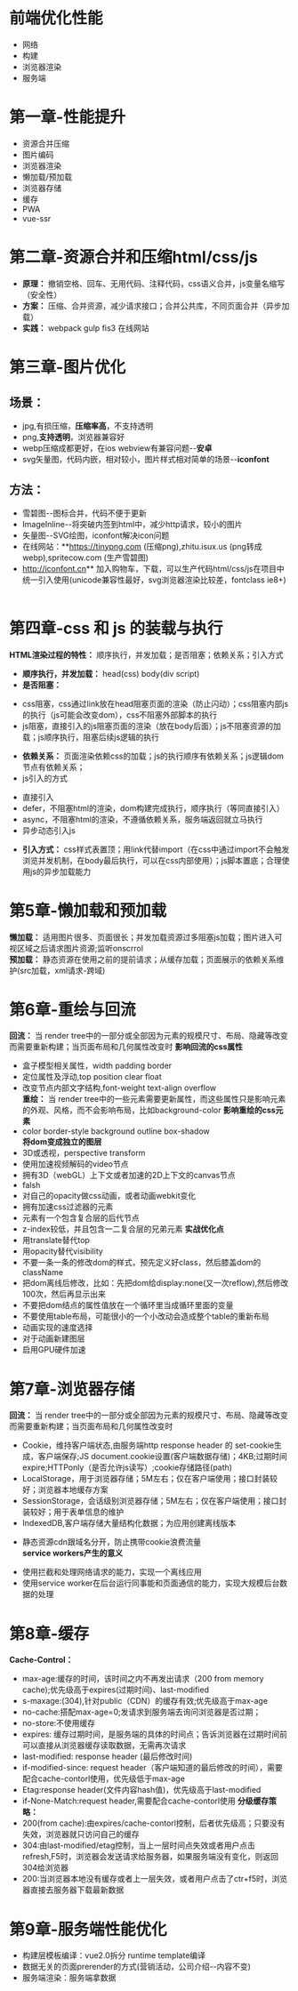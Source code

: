 # 前端优化性能 
- 网络  
- 构建  
- 浏览器渲染
- 服务端

# 第一章-性能提升
* 资源合并压缩  
* 图片编码  
* 浏览器渲染  
* 懒加载/预加载  
* 浏览器存储  
* 缓存  
* PWA  
* vue-ssr

# 第二章-资源合并和压缩html/css/js 
- **原理：** 撤销空格、回车、无用代码、注释代码，css语义合并，js变量名缩写（安全性）
- **方案：** 压缩、合并资源，减少请求接口；合并公共库，不同页面合并（异步加载）      
- **实践：** webpack gulp fis3 在线网站 

# 第三章-图片优化 
## **场景：** 
* jpg,有损压缩，**压缩率高**，不支持透明  
* png,**支持透明**，浏览器兼容好  
* webp压缩成都更好，在ios webview有兼容问题--**安卓**  
* svg矢量图，代码内嵌，相对较小，图片样式相对简单的场景--**iconfont** 
## **方法：**   
* 雪碧图--图标合并，代码不便于更新  
* ImageInline--将突破内签到html中，减少http请求，较小的图片  
* 矢量图--SVG绘图，iconfont解决icon问题 
* 在线网站：**https://tinypng.com (压缩png),zhitu.isux.us (png转成webp),spritecow.com (生产雪碧图)   
* http://iconfont.cn**  加入购物车，下载，可以生产代码html/css/js在项目中统一引入使用(unicode兼容性最好，svg浏览器渲染比较差，fontclass ie8+)  

# 第四章-css 和 js 的装载与执行 
**HTML渲染过程的特性：** 顺序执行，并发加载；是否阻塞；依赖关系；引入方式 
* **顺序执行，并发加载：** head(css) body(div script) 
* **是否阻塞：** 
- css阻塞，css通过link放在head阻塞页面的渲染（防止闪动）；css阻塞内部js的执行（js可能会改变dom），css不阻塞外部脚本的执行  
- js阻塞，直接引入的js阻塞页面的渲染（放在body后面）；js不阻塞资源的加载；js顺序执行，阻塞后续js逻辑的执行  
* **依赖关系：** 页面渲染依赖css的加载；js的执行顺序有依赖关系；js逻辑dom节点有依赖关系；
* js引入的方式  
- 直接引入
- defer，不阻塞html的渲染，dom构建完成执行，顺序执行（等同直接引入）
- async，不阻塞html的渲染，不遵循依赖关系，服务端返回就立马执行
- 异步动态引入js
* **引入方式：** css样式表置顶；用link代替import（在css中通过import不会触发浏览并发机制，在body最后执行，可以在css内部使用）；js脚本置底；合理使用js的异步加载能力


# 第5章-懒加载和预加载 
**懒加载：** 适用图片很多、页面很长；并发加载资源过多阻塞js加载；图片进入可视区域之后请求图片资源;监听onscrrol  
**预加载：** 静态资源在使用之前的提前请求；从缓存加载；页面展示的依赖关系维护(src加载，xml请求-跨域)  


# 第6章-重绘与回流 
**回流：** 当 render tree中的一部分或全部因为元素的规模尺寸、布局、隐藏等改变而需要重新构建；当页面布局和几何属性改变时 
**影响回流的css属性**  
- 盒子模型相关属性，width padding border
- 定位属性及浮动,top position clear float
- 改变节点内部文字结构,font-weight text-align overflow   
**重绘：** 当 render tree中的一些元素需要更新属性，而这些属性只是影响元素的外观、风格，而不会影响布局，比如background-color 
**影响重绘的css元素**  
- color border-style background outline box-shadow  
**将dom变成独立的图层**  
- 3D或透视，perspective transform  
- 使用加速视频解码的video节点  
- 拥有3D（webGL）上下文或者加速的2D上下文的canvas节点  
- falsh  
- 对自己的opacity做css动画，或者动画webkit变化  
- 拥有加速css过滤器的元素  
- 元素有一个包含复合层的后代节点  
- z-index较低，并且包含一二复合层的兄弟元素 
**实战优化点** 
- 用translate替代top  
- 用opacity替代visibility  
- 不要一条一条的修改dom的样式，预先定义好class，然后膝盖dom的className  
- 把dom离线后修改，比如：先把dom给display:none(又一次reflow),然后修改100次，然后再显示出来  
- 不要把dom结点的属性值放在一个循环里当成循环里面的变量  
- 不要使用table布局，可能很小的一个小改动会造成整个table的重新布局  
- 动画实现的速度选择  
- 对于动画新建图层  
- 启用GPU硬件加速  


# 第7章-浏览器存储   
**回流：** 当 render tree中的一部分或全部因为元素的规模尺寸、布局、隐藏等改变而需要重新构建；当页面布局和几何属性改变时 
- Cookie，维持客户端状态,由服务端http response header 的 set-cookie生成，客户端保存;JS document.cookie设置(客户端数据存储)；4KB;过期时间expire;HTTPonly（是否允许js读写）;cookie存储路径(path)  
- LocalStorage，用于浏览器存储；5M左右；仅在客户端使用；接口封装较好；浏览器本地缓存方案  
- SessionStorage，会话级别浏览器存储；5M左右；仅在客户端使用；接口封装较好；用于表单信息的维护   
- IndexedDB,客户端存储大量结构化数据；为应用创建离线版本  


* 静态资源cdn跟域名分开，防止携带cookie浪费流量  
**service workers产生的意义**  
- 使用拦截和处理网络请求的能力，实现一个离线应用  
- 使用service worker在后台运行同事能和页面通信的能力，实现大规模后台数据的处理  


# 第8章-缓存   
**Cache-Control：**  
- max-age:缓存的时间，该时间之内不再发出请求（200 from memory cache);优先级高于expires(过期时间)、last-modified  
- s-maxage:(304),针对public（CDN）的缓存有效;优先级高于max-age  
- no-cache:搭配max-age=0;发请求到服务端去询问浏览器是否过期；  
- no-store:不使用缓存  
- expires: 缓存过期时间，是服务端的具体的时间点；告诉浏览器在过期时间前可以直接从浏览器缓存读取数据，无需再次请求  
- last-modified: response header (最后修改时间)
- if-modified-since: request header（客户端知道的最后修改的时间），需要配合cache-contorl使用，优先级低于max-age  
- Etag:response header(文件内容hash值)，优先级高于last-modified
- if-None-Match:request header,需要配合cache-contorl使用
**分级缓存策略：**  
- 200(from cache):由expires/cache-contorl控制，后者优先级高；只要没有失效，浏览器就只访问自己的缓存
- 304:由last-modified/etag控制，当上一层时间点失效或者用户点击refresh,F5时，浏览器会发送请求给服务器，如果服务端没有变化，则返回304给浏览器 
- 200:当浏览器本地没有缓存或者上一层失效，或者用户点击了ctr+f5时，浏览器直接去服务器下载最新数据


# 第9章-服务端性能优化 
- 构建层模板编译：vue2.0拆分 runtime template编译 
- 数据无关的页面prerender的方式(营销活动，公司介绍--内容不变)
- 服务端渲染：服务端拿数据
